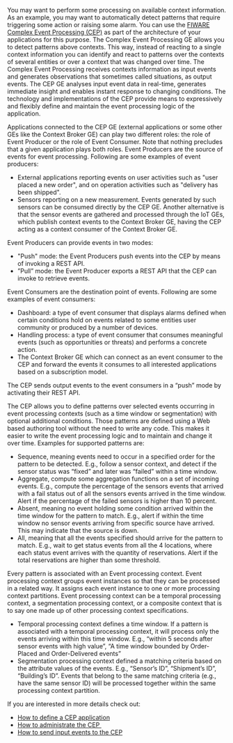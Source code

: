 You may want to perform some processing on available context
information. As an example, you may want to automatically detect
patterns that require triggering some action or raising some alarm. You
can use the [FIWARE Complex Event Processing
(CEP)](http://catalogue.fiware.org/enablers/complex-event-processing-cep-ibm-proactive-technology-online)
as part of the architecture of your applications for this purpose. The
Complex Event Processing GE allows you to detect patterns above
contexts. This way, instead of reacting to a single context information
you can identify and react to patterns over the contexts of several
entities or over a context that was changed over time. The Complex Event
Processing receives contexts information as input events and generates
observations that sometimes called situations, as output events. The CEP
GE analyses input event data in real-time, generates immediate insight
and enables instant response to changing conditions. The technology and
implementations of the CEP provide means to expressively and flexibly
define and maintain the event processing logic of the application.

Applications connected to the CEP GE (external applications or some
other GEs like the Context Broker GE) can play two different roles: the
role of Event Producer or the role of Event Consumer. Note that nothing
precludes that a given application plays both roles. Event Producers are
the source of events for event processing. Following are some examples
of event producers:

-   External applications reporting events on user activities such as
    "user placed a new order", and on operation activities such as
    "delivery has been shipped".
-   Sensors reporting on a new measurement. Events generated by such
    sensors can be consumed directly by the CEP GE. Another alternative
    is that the sensor events are gathered and processed through the IoT
    GEs, which publish context events to the Context Broker GE, having
    the CEP acting as a context consumer of the Context Broker GE.

Event Producers can provide events in two modes:

-   "Push" mode: the Event Producers push events into the CEP by means
    of invoking a REST API.
-   ”Pull” mode: the Event Producer exports a REST API that the CEP can
    invoke to retrieve events.

Event Consumers are the destination point of events. Following are some
examples of event consumers:

-   Dashboard: a type of event consumer that displays alarms defined
    when certain conditions hold on events related to some entities user
    community or produced by a number of devices.
-   Handling process: a type of event consumer that consumes meaningful
    events (such as opportunities or threats) and performs a concrete
    action.
-   The Context Broker GE which can connect as an event consumer to the
    CEP and forward the events it consumes to all interested
    applications based on a subscription model.

The CEP sends output events to the event consumers in a “push” mode by
activating their REST API.

The CEP allows you to define patterns over selected events occurring in
event processing contexts (such as a time window or segmentation) with
optional additional conditions. Those patterns are defined using a Web
based authoring tool without the need to write any code. This makes it
easier to write the event processing logic and to maintain and change it
over time. Examples for supported patterns are:

-   Sequence, meaning events need to occur in a specified order for the
    pattern to be detected. E.g., follow a sensor context, and detect if
    the sensor status was “fixed” and later was “failed” within a time
    window.
-   Aggregate, compute some aggregation functions on a set of incoming
    events. E.g., compute the percentage of the sensors events that
    arrived with a fail status out of all the sensors events arrived in
    the time window. Alert if the percentage of the failed sensors is
    higher than 10 percent.
-   Absent, meaning no event holding some condition arrived within the
    time window for the pattern to match. E.g., alert if within the time
    window no sensor events arriving from specific source have arrived.
    This may indicate that the source is down.
-   All, meaning that all the events specified should arrive for the
    pattern to match. E.g., wait to get status events from all the 4
    locations, where each status event arrives with the quantity of
    reservations. Alert if the total reservations are higher than some
    threshold.

Every pattern is associated with an Event processing context. Event
processing context groups event instances so that they can be processed
in a related way. It assigns each event instance to one or more
processing context partitions. Event processing context can be a
temporal processing context, a segmentation processing context, or a
composite context that is to say one made up of other processing context
specifications.

-   Temporal processing context defines a time window. If a pattern is
    associated with a temporal processing context, it will process only
    the events arriving within this time window. E.g., “within 5 seconds
    after sensor events with high value”, “A time window bounded by
    Order-Placed and Order-Delivered events”
-   Segmentation processing context defined a matching criteria based on
    the attribute values of the events. E.g., “Sensor’s ID”, “Shipment’s
    ID”, “Building’s ID”. Events that belong to the same matching
    criteria (e.g., have the same sensor ID) will be processed together
    within the same processing context partition.

If you are interested in more details check out:

-   [How to define a CEP
    application](http://www.fiware.org/devguides/real-time-processing-of-context-events/how-to-define-a-cep-application/)
-   [How to administrate the
    CEP ](http://www.fiware.org/devguides/real-time-processing-of-context-events/how-to-administrate-the-cep/)
-   [How to send input events to the
    CEP](http://www.fiware.org/devguides/real-time-processing-of-context-events/how-to-send-input-events-to-the-cep/)

